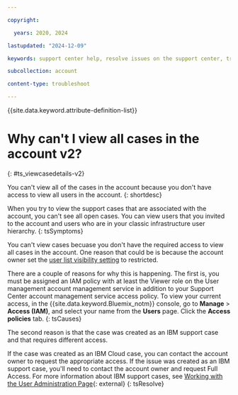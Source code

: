```yaml
---

copyright:

  years: 2020, 2024

lastupdated: "2024-12-09"

keywords: support center help, resolve issues on the support center, trouble support center, personalized help

subcollection: account

content-type: troubleshoot

---
```


{{site.data.keyword.attribute-definition-list}}

# Why can't I view all cases in the account v2?
{: #ts_viewcasedetails-v2}

You can't view all of the cases in the account because you don't have access to view all users in the account.
{: shortdesc}

When you try to view the support cases that are associated with the account, you can't see all open cases. You can view users that you invited to the account and users who are in your classic infrastructure user hierarchy.
{: tsSymptoms}

You can't view cases becuase you don't have the required access to view all cases in the account. One reason that could be is because the account owner set the [user list visibility setting](/docs/account?topic=account-iam-user-setting#userlistview) to restricted.

There are a couple of reasons for why this is happening. The first is, you must be assigned an IAM policy with at least the Viewer role on the User management account management service in addition to your Support Center account management service access policy. To view your current access, in the {{site.data.keyword.Bluemix_notm}} console, go to **Manage** > **Access (IAM)**, and select your name from the **Users** page. Click the **Access policies** tab.
{: tsCauses}

The second reason is that the case was created as an IBM support case and that requires different access.

If the case was created as an IBM Cloud case, you can contact the account owner to request the appropriate access. If the issue was created as an IBM support case, you'll need to contact the account owner and request Full Access. For more information about IBM support cases, see [Working with the User Administration Page](https://www.ibm.com/mysupport/s/article/Administrator-Management?language=en_US){: external}
{: tsResolve}
